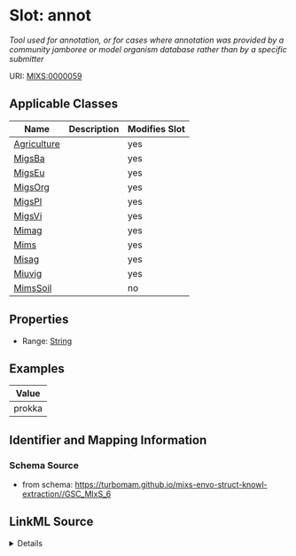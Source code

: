 # Slot: annot


_Tool used for annotation, or for cases where annotation was provided by a community jamboree or model organism database rather than by a specific submitter_



URI: [MIXS:0000059](https://w3id.org/mixs/0000059)



<!-- no inheritance hierarchy -->




## Applicable Classes

| Name | Description | Modifies Slot |
| --- | --- | --- |
[Agriculture](Agriculture.md) |  |  yes  |
[MigsBa](MigsBa.md) |  |  yes  |
[MigsEu](MigsEu.md) |  |  yes  |
[MigsOrg](MigsOrg.md) |  |  yes  |
[MigsPl](MigsPl.md) |  |  yes  |
[MigsVi](MigsVi.md) |  |  yes  |
[Mimag](Mimag.md) |  |  yes  |
[Mims](Mims.md) |  |  yes  |
[Misag](Misag.md) |  |  yes  |
[Miuvig](Miuvig.md) |  |  yes  |
[MimsSoil](MimsSoil.md) |  |  no  |







## Properties

* Range: [String](String.md)






## Examples

| Value |
| --- |
| prokka |

## Identifier and Mapping Information







### Schema Source


* from schema: https://turbomam.github.io/mixs-envo-struct-knowl-extraction//GSC_MIxS_6




## LinkML Source

<details>
```yaml
name: annot
description: Tool used for annotation, or for cases where annotation was provided
  by a community jamboree or model organism database rather than by a specific submitter
title: annotation
examples:
- value: prokka
in_subset:
- sequencing
from_schema: https://turbomam.github.io/mixs-envo-struct-knowl-extraction//GSC_MIxS_6
rank: 1000
slot_uri: MIXS:0000059
multivalued: false
alias: annot
domain_of:
- Agriculture
- MigsBa
- MigsEu
- MigsOrg
- MigsPl
- MigsVi
- Mimag
- Mims
- Misag
- Miuvig
range: string

```
</details>